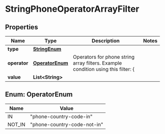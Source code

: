 # StringPhoneOperatorArrayFilter

## Properties
Name | Type | Description | Notes
------------ | ------------- | ------------- | -------------
**type** | [**StringEnum**](StringEnum.md) |  | 
**operator** | [**OperatorEnum**](#OperatorEnum) | Operators for phone string array filters.  Example condition using this filter:     { | 
**value** | **List&lt;String&gt;** |  | 

<a name="OperatorEnum"></a>
## Enum: OperatorEnum
Name | Value
---- | -----
IN | &quot;phone-country-code-in&quot;
NOT_IN | &quot;phone-country-code-not-in&quot;
